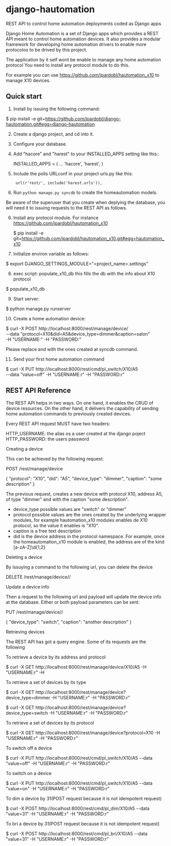 django-hautomation
==================

REST API to control home automation deployments coded as Django apps


Django Home Automation is a set of Django apps which provides a REST API meant to
control home automation devices. It also provides a modular framework for
developing home automation drivers to enable more protocolos to be drived by this project.

The application by it self wont be enable to manage any home automation protocol
You need to install any protocol module to do this.

For example you can use https://github.com/jpardobl/hautomation_x10 to
manage X10 devices.



Quick start
-----------

1. Install by issuing the following command:

  $ pip install -e git+https://github.com/jpardobl/django-hautomation.git#egg=django-hautomation

2. Create a django project, and cd into it.

2. Configure your database.

3. Add "hacore" and "harest" to your INSTALLED_APPS setting like this::

      INSTALLED_APPS = (
          ...
          'hacore',
	  'harest',
      )

4. Include the polls URLconf in your project urls.py like this:

	    url(r'rest/', include('harest.urls')),

5. Run `python manage.py syncdb` to create the homeautomation models.

  Be aware of the superuser that you create when deplying the database, you will need it
  to issuing requests to the REST API as follows.

6. Install any protocol module. For instance https://github.com/jpardobl/hautomation_x10

    $ pip install -e git+https://github.com/jpardobl/hautomation_x10.git#egg=hautomation_x10

7. Initialize environ variable as follows:

  $ export DJANGO_SETTINGS_MODULE="<project_name>.settings"

8. exec script: populate_x10_db this fills the db with the info about X10 protocol

  $ populate_x10_db

9. Start server:

  $ python manage.py runserver

10. Create a home automation device:

 $ curl -X POST http://localhost:8000/rest/manage/device/ \
 --data "protocol=X10&did=A5&device_type=dimmer&caption=salon" \
 -H "USERNAME:<username>" -H "PASSWORD:<password>"

 Please replace <username> and <password> with the ones created at syncdb command.

11. Send your first home automation command

 $ curl -X PUT http://localhost:8000/rest/cmd/pl_switch/X10/A5 \
 --data "value=off" -H "USERNAME:r" -H "PASSWORD:r"

REST API Reference
------------------

The REST API helps in two ways. On one hand, it enables the CRUD of device resources.
On the other hand, it delivers the capability of sending home automation commands
to previously created devices.

Every REST API request MUST have two headers:

HTTP_USERNAME: the alias os a user created at the django poject
HTTP_PASSWORD: the users password


Creating a device

This can be achieved by the following request:

POST  /rest/manage/device

{
  "protocol": "X10",
  "did": "A5",
  "device_type": "dimmer",
  "caption": "some description"
}

The previous request, creates a new device with protocol X10, address A5, of type "dimmer"
and with the caption "some description".

 - device_type possible values are "switch" or "dimmer"
 - protocol possible values are the ones created by the underlying wrapper modules, for example
hautomation_x10 modules enables de X10 protocol, so the value it enables is "X10".
 - caption is a free text description
 - did is the device address in the protocol namespace. For example, once the
 homeautomation_x10 module is enabled, the address are of the kind [a-zA-Z]\d{1,2}

Deleting a device

By issuying a command to the following url, you can delete the device

DELETE /rest/manage/device/<protocol>/<did>

Update a device info

Then a request to the following url and payload will update the device info at
the database. Either or both payload parameters can be sent.

PUT /rest/manage/device/<protocol>/<did>

{
   "device_type": "switch",
   "caption": "another description"
}

Retrieving devices

The REST API has got a query engine. Some of its requests are the following

To retrieve a device by its address and protocol

 $ curl -X GET http://localhost:8000/rest/manage/device/X10/A5 -H "USERNAME:r" -H

To retrieve a set of devices by its type

 $ curl -X GET http://localhost:8000/rest/manage/device?device_type=dimmer -H "USERNAME:r" -H "PASSWORD:r"

 $ curl -X GET http://localhost:8000/rest/manage/device?device_type=switch -H "USERNAME:r" -H "PASSWORD:r"

To retrieve a set of devices by its protocol

 $ curl -X GET http://localhost:8000/rest/manage/device?protocol=X10 -H "USERNAME:r" -H "PASSWORD:r"


To switch off a device

 $ curl -X PUT http://localhost:8000/rest/cmd/pl_switch/X10/A5 --data "value=off" -H "USERNAME:r" -H "PASSWORD:r"

To switch on a device

 $ curl -X PUT http://localhost:8000/rest/cmd/pl_switch/X10/A5 --data "value=on" -H "USERNAME:r" -H "PASSWORD:r"

To dim a device by 31(POST request because it is not idempotent request)

 $ curl -X POST http://localhost:8000/rest/cmd/pl_dim/X10/A5 --data "value=31" -H "USERNAME:r" -H "PASSWORD:r"

To bri a device by 31(POST request because it is not idempotent request)

 $ curl -X POST http://localhost:8000/rest/cmd/pl_bri/X10/A5 --data "value=31" -H "USERNAME:r" -H "PASSWORD:r"
